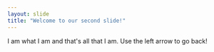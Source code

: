 ```yaml
---
layout: slide
title: "Welcome to our second slide!"
---
```

I am what I am and that's all that I am.
Use the left arrow to go back!
